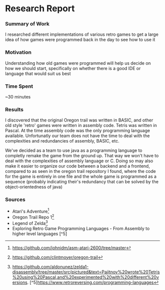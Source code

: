 # Research Report

### Summary of Work

I researched different implementations of various retro games to get a large idea of how games were programmed back in the day to see how to use it

### Motivation

Understanding how old games were programmed will help us decide on how we should start, specifically on whether there is a good IDE or language that would suit us best

### Time Spent

~30 minutes

### Results

I discovered that the original Oregon trail was written in BASIC, and other old style 'retro' games were written in assembly code. Tetris was written in Pascal. At the time assembly code was the only programming language available. Unfortunatly our team does not have the time to deal with the complexities and redundancies of assembly, BASIC, etc. 

We've decided as a team to use java as a programming language to completly remake the game from the ground up. That way we won't have to deal with the complexities of assembly language or C. Doing so may also make it easier to organize our code between a backend and a frontend, compared to as seen in the oregon trail repository I found, where the code for the game is entirely in one file and the whole game is programmed as a sequence (probably indicating their's redundancy that can be solved by the object-orientedness of java)

### Sources

- Atari's Adventure[^1]
- Oregon Trail Repo 1[^2]
- Legend of Zelda[^3]
- Exploring Retro Game Programming Languages - From Assembly to higher level languages [^5]

[^1]: https://github.com/johnidm/asm-atari-2600/tree/master
[^2]: https://github.com/clintmoyer/oregon-trail

[^3]: https://github.com/aldonunez/zelda1-disassembly/tree/master/src(pictured&text=Pajitnov%20wrote%20Tetris%20using%20Pascal,and%20experimented%20with%20different%20versions.
[^5]https://www.retroreversing.com/programming-languages